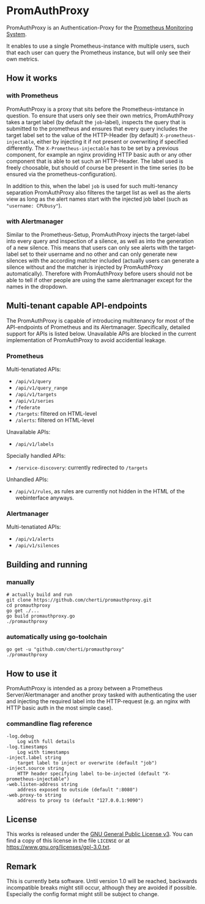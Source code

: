 # PromAuthProxy

PromAuthProxy is an Authentication-Proxy for the [Prometheus Monitoring System](https://prometheus.io).

It enables to use a single Prometheus-instance with multiple users, such that each user can query the Prometheus instance, but will only see their own metrics.

## How it works

### with Prometheus

PromAuthProxy is a proxy that sits before the Prometheus-intstance in question. To ensure that users only see their own metrics, PromAuthProxy takes a target label (by default the `job`-label), inspects the query that is submitted to the prometheus and ensures that every query includes the target label set to the value of the HTTP-Header (by default) `X-prometheus-injectable`, either by injecting it if not present or overwriting if specified differently.
The `X-Prometheus-injectable` has to be set by a previous component, for example an nginx providing HTTP basic auth or any other component that is able to set such an HTTP-Header. The label used is freely choosable, but should of course be present in the time series (to be ensured via the prometheus-configuration).

In addition to this, when the label `job` is used for such multi-tenancy separation PromAuthProxy also filteres the target list as well as the alerts view as long as the alert names start with the injected job label (such as `"username: CPUbusy"`).


### with Alertmanager

Similar to the Prometheus-Setup, PromAuthProxy injects the target-label into every query and inspection of a silence, as well as into the generation of a new silence.
This means that users can only see alerts with the target-label set to their username and no other and can only generate new silences with the according matcher included (actually users can generate a silence without and the matcher is injected by PromAuthProxy automatically).
Therefore with PromAuthProxy before users should not be able to tell if other people are using the same alertmanager except for the names in the dropdown.


## Multi-tenant capable API-endpoints

The PromAuthProxy is capable of introducing multitenancy for most of the API-endpoints of Prometheus and its Alertmanager.
Specifically, detailed support for APIs is listed below.
Unavailable APIs are blocked in the current implementation of PromAuthProxy to avoid accidential leakage.

### Prometheus

Multi-tenatiated APIs:

  * `/api/v1/query`
  * `/api/v1/query_range`
  * `/api/v1/targets`
  * `/api/v1/series`
  * `/federate`
  * `/targets`: filtered on HTML-level
  * `/alerts`: filtered on HTML-level

Unavailable APIs:

  * `/api/v1/labels`

Specially handled APIs:

  * `/service-discovery`: currently redirected to `/targets`

Unhandled APIs:

  * `/api/v1/rules`, as rules are currently not hidden in the HTML of the webinterface anyways.

### Alertmanager

Multi-tenatiated APIs:

  * `/api/v1/alerts`
  * `/api/v1/silences`


## Building and running

### manually

    # actually build and run
    git clone https://github.com/cherti/promauthproxy.git
    cd promauthproxy
    go get ./...
    go build promauthproxy.go
    ./promauthproxy


### automatically using go-toolchain

    go get -u "github.com/cherti/promauthproxy"
    ./promauthproxy


## How to use it

PromAuthProxy is intended as a proxy between a Prometheus Server/Alertmanager and another proxy tasked with authenticating the user and injecting the required label into the HTTP-request (e.g. an nginx with HTTP basic auth in the most simple case).

### commandline flag reference

    -log.debug
      	Log with full details
    -log.timestamps
      	Log with timestamps
    -inject.label string
      	target label to inject or overwrite (default "job")
    -inject.source string
      	HTTP header specifying label to-be-injected (default "X-prometheus-injectable")
    -web.listen-address string
      	address exposed to outside (default ":8080")
    -web.proxy-to string
      	address to proxy to (default "127.0.0.1:9090")

## License

This works is released under the [GNU General Public License v3](https://www.gnu.org/licenses/gpl-3.0.txt). You can find a copy of this license in the file `LICENSE` or at https://www.gnu.org/licenses/gpl-3.0.txt.

## Remark

This is currently beta software. Until version 1.0 will be reached, backwards incompatible breaks might still occur, although they are avoided if possible. Especially the config format might still be subject to change.
